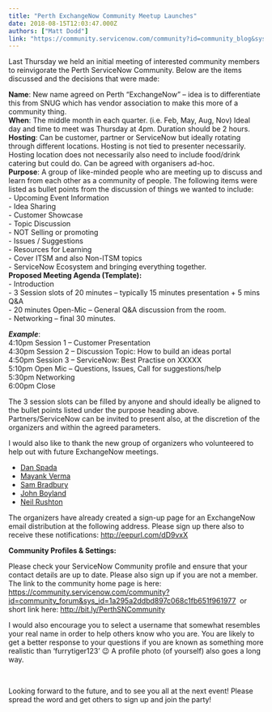 ```yaml
---
title: "Perth ExchangeNow Community Meetup Launches"
date: 2018-08-15T12:03:47.000Z
authors: ["Matt Dodd"]
link: "https://community.servicenow.com/community?id=community_blog&sys_id=f18125ffdbff1f4067a72926ca9619be"
---
```

<p>Last Thursday we held an initial meeting of interested community members to reinvigorate the Perth ServiceNow Community. Below are the items discussed and the decisions that were made:</p>
<p><strong>Name</strong>: New name agreed on Perth “ExchangeNow” – idea is to differentiate this from SNUG which has vendor association to make this more of a community thing.<br /><strong>When</strong>: The middle month in each quarter. (i.e. Feb, May, Aug, Nov) Ideal day and time to meet was Thursday at 4pm. Duration should be 2 hours.<br /><strong>Hosting</strong>: Can be customer, partner or ServiceNow but ideally rotating through different locations. Hosting is not tied to presenter necessarily. Hosting location does not necessarily also need to include food/drink catering but could do. Can be agreed with organisers ad-hoc.<br /><strong>Purpose</strong>: A group of like-minded people who are meeting up to discuss and learn from each other as a community of people. The following items were listed as bullet points from the discussion of things we wanted to include:<br />- Upcoming Event Information<br />- Idea Sharing<br />- Customer Showcase<br />- Topic Discussion<br />- NOT Selling or promoting<br />- Issues / Suggestions<br />- Resources for Learning<br />- Cover ITSM and also Non-ITSM topics<br />- ServiceNow Ecosystem and bringing everything together.<br /><strong>Proposed Meeting Agenda (Template):</strong><br />- Introduction<br />- 3 Session slots of 20 minutes – typically 15 minutes presentation &#43; 5 mins Q&amp;A<br />- 20 minutes Open-Mic – General Q&amp;A discussion from the room.<br />- Networking – final 30 minutes.</p>
<p><em><strong>Example</strong></em>:<br />4:10pm Session 1 – Customer Presentation<br />4:30pm Session 2 – Discussion Topic: How to build an ideas portal<br />4:50pm Session 3 – ServiceNow: Best Practise on XXXXX<br />5:10pm Open Mic – Questions, Issues, Call for suggestions/help<br />5:30pm Networking<br />6:00pm Close</p>
<p>The 3 session slots can be filled by anyone and should ideally be aligned to the bullet points listed under the purpose heading above. Partners/ServiceNow can be invited to present also, at the discretion of the organizers and within the agreed parameters.</p>
<p>I would also like to thank the new group of organizers who volunteered to help out with future ExchangeNow meetings. </p>
<ul><li><a href="community?id&#61;community_user_profile&amp;user&#61;100f46a1db181fc09c9ffb651f96193a" target="_blank" rel="nofollow">Dan Spada</a> </li><li><a href="community?id&#61;community_user_profile&amp;user&#61;c1431229db1c1fc09c9ffb651f9619f8" target="_blank" rel="nofollow">Mayank Verma</a> </li><li><a href="community?id&#61;community_user_profile&amp;user&#61;e99e0ae9dbd41fc09c9ffb651f96199d" target="_blank" rel="nofollow">Sam Bradbury</a> </li><li><a href="community?id&#61;community_user_profile&amp;user&#61;2baf4e6ddb181fc09c9ffb651f961993" target="_blank" rel="nofollow">John Boyland</a> </li><li><a href="community?id&#61;community_user_profile&amp;user&#61;3e7ece69dbd41fc09c9ffb651f96193d" target="_blank" rel="nofollow">Neil Rushton</a></li></ul>
<p>The organizers have already created a sign-up page for an ExchangeNow email distribution at the following address. Please sign up there also to receive these notifications: <a href="http://eepurl.com/dD9vxX" target="_blank" rel="nofollow">http://eepurl.com/dD9vxX</a></p>
<p><strong>Community Profiles &amp; Settings:</strong></p>
<p>Please check your ServiceNow Community profile and ensure that your contact details are up to date. Please also sign up if you are not a member. The link to the community home page is here: <a href="community?id&#61;community_forum&amp;sys_id&#61;1a295a2ddbd897c068c1fb651f961977" rel="nofollow">https://community.servicenow.com/community?id&#61;community_forum&amp;sys_id&#61;1a295a2ddbd897c068c1fb651f961977</a>  or short link here: <a href="http://bit.ly/PerthSNCommunity" rel="nofollow">http://bit.ly/PerthSNCommunity</a></p>
<div>I would also encourage you to select a username that somewhat resembles your real name in order to help others know who you are. You are likely to get a better response to your questions if you are known as something more realistic than ‘furrytiger123’ &#x1f609; A profile photo (of yourself) also goes a long way.</div>
<p> </p>
<p>Looking forward to the future, and to see you all at the next event! Please spread the word and get others to sign up and join the party!</p>